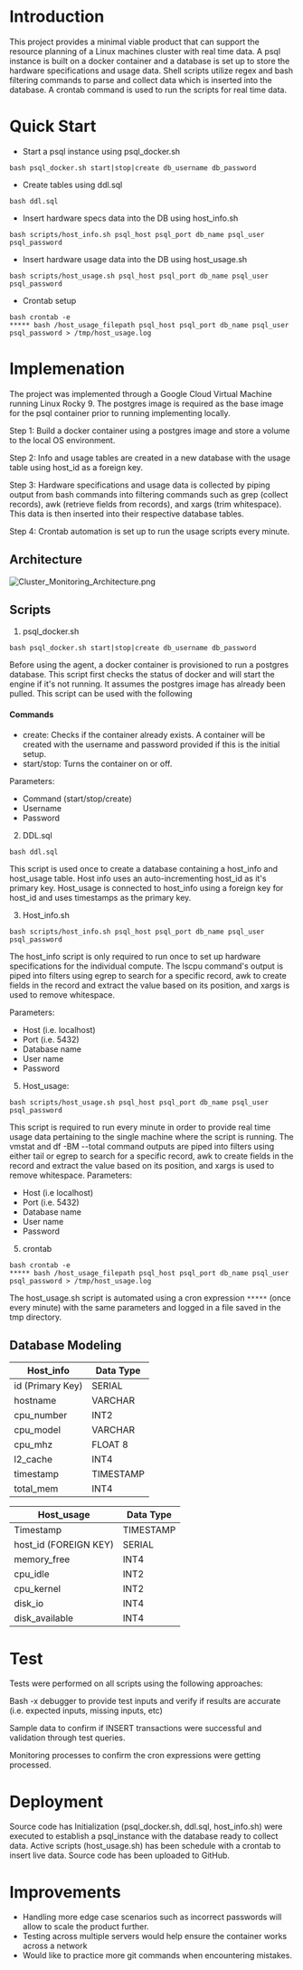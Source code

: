 # Introduction

This project provides a minimal viable product that can support the resource planning of a Linux machines cluster with real time data. 
A psql instance is built on a docker container and a database is set up to store the hardware specifications and usage data. 
Shell scripts utilize regex and bash filtering commands to parse and collect data which is inserted into the database. 
A crontab command is used to run the scripts for real time data. 

# Quick Start
- Start a psql instance using psql_docker.sh
```
bash psql_docker.sh start|stop|create db_username db_password
```
- Create tables using ddl.sql
```
bash ddl.sql
```
- Insert hardware specs data into the DB using host_info.sh
```
bash scripts/host_info.sh psql_host psql_port db_name psql_user psql_password
```
- Insert hardware usage data into the DB using host_usage.sh
```
bash scripts/host_usage.sh psql_host psql_port db_name psql_user psql_password
```
- Crontab setup
```
bash crontab -e 
***** bash /host_usage_filepath psql_host psql_port db_name psql_user psql_password > /tmp/host_usage.log
```
# Implemenation

The project was implemented through a Google Cloud Virtual Machine running Linux Rocky 9. The postgres image is required as the base image for the psql container prior to running implementing locally. 

Step 1: Build a docker container using a postgres image and store a volume to the local OS environment. 

Step 2: Info and usage tables are created in a new database with the usage table using host_id as a foreign key. 

Step 3: Hardware specifications and usage data is collected by piping output from bash commands into filtering commands such as grep (collect records), awk (retrieve fields from records), and xargs (trim whitespace). This data is then inserted into their respective database tables.

Step 4: Crontab automation is set up to run the usage scripts every minute. 

## Architecture

![Cluster_Monitoring_Architecture.png](./assets/Cluster_Monitor_Architecture.drawio.png)

## Scripts

1. psql_docker.sh
```
bash psql_docker.sh start|stop|create db_username db_password
```
Before using the agent, a docker container is provisioned to run a postgres database. This script first checks the status of docker and will start the engine if it's not running.
It assumes the postgres image has already been pulled. 
This script can be used with the following

#### Commands 
- create: Checks if the container already exists. A container will be created with the username and password provided if this is the initial setup.   
- start/stop: Turns the container on or off. 

Parameters: 
- Command (start/stop/create)
- Username
- Password

2. DDL.sql
```
bash ddl.sql
```
This script is used once to create a database containing a host_info and host_usage table.
Host info uses an auto-incrementing host_id as it's primary key. 
Host_usage is connected to host_info using a foreign key for host_id and uses timestamps as the primary key.

3. Host_info.sh
```
bash scripts/host_info.sh psql_host psql_port db_name psql_user psql_password
```
The host_info script is only required to run once to set up hardware specifications for the individual compute. 
The lscpu command's output is piped into filters using egrep to search for a specific record, awk to create fields in the record and extract the value based on its position, 
and xargs is used to remove whitespace.

Parameters:
- Host (i.e. localhost)
- Port (i.e. 5432)
- Database name 
- User name
- Password

5. Host_usage:
```
bash scripts/host_usage.sh psql_host psql_port db_name psql_user psql_password
```
This script is required to run every minute in order to provide real time usage data pertaining to the single machine where the script is running. 
The vmstat and df -BM --total command outputs are piped into filters using either tail or egrep to search for a specific record, awk to create fields in the record and extract the value based on its position,
and xargs is used to remove whitespace.
Parameters: 
- Host (i.e localhost)
- Port (i.e. 5432)
- Database name
- User name
- Password

5. crontab
```
bash crontab -e 
***** bash /host_usage_filepath psql_host psql_port db_name psql_user psql_password > /tmp/host_usage.log
```
The host_usage.sh script is automated using a cron expression `*****` (once every minute) with the same parameters and logged in a file saved in the tmp directory.  

## Database Modeling
| Host_info        | Data Type |
|------------------|-----------|
| id (Primary Key) | SERIAL    |  
| hostname         | VARCHAR   |         
| cpu_number       | INT2      |
| cpu_model        | VARCHAR   |
| cpu_mhz          | FLOAT 8   |
| l2_cache         | INT4      |
| timestamp        | TIMESTAMP |
| total_mem        | INT4      |


| Host_usage            | Data Type    |
|-----------------------|--------------|
| Timestamp             | TIMESTAMP    |
| host_id (FOREIGN KEY) | SERIAL       | 
| memory_free           | INT4         |
| cpu_idle              | INT2         |
| cpu_kernel            | INT2         |
| disk_io               | INT4         |
| disk_available        | INT4         |


# Test
Tests were performed on all scripts using the following approaches:

Bash -x debugger to provide test inputs and verify if results are accurate (i.e. expected inputs, missing inputs, etc)

Sample data to confirm if INSERT transactions were successful and validation through test queries.  

Monitoring processes to confirm the cron expressions were getting processed. 

# Deployment
Source code has 
Initialization (psql_docker.sh, ddl.sql, host_info.sh) were executed to establish a psql_instance with the database ready to collect data. 
Active scripts (host_usage.sh) has been schedule with a crontab to insert live data. 
Source code has been uploaded to GitHub. 

# Improvements

- Handling more edge case scenarios such as incorrect passwords will allow to scale the product further. 
- Testing across multiple servers would help ensure the container works across a network
- Would like to practice more git commands when encountering mistakes. 
